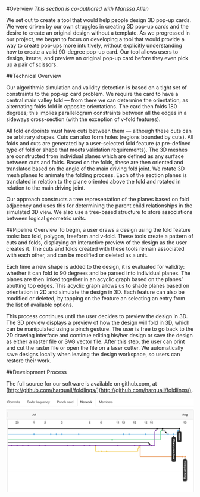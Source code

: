 #Overview
_This section is co-authored with Marissa Allen_

We set out to create a tool that would help people design 3D pop-up cards. We were driven by our own struggles in creating 3D pop-up cards and the desire to create an original design without a template. As we progressed in our project, we began to focus on developing a tool that would provide a way to create pop-ups more intuitively, without explicitly understanding how to create a valid 90-degree pop-up card. Our tool allows users to design, iterate, and preview an original pop-up card before they even pick up a pair of scissors. 

##Technical Overview 

Our algorithmic simulation and validity detection is based on a tight set of constraints to the pop-up card problem.  We require the card to have a central main valley fold — from there we can determine the orientation, as alternating folds fold in opposite orientations.  The card then folds 180 degrees; this implies parallelogram constraints between all the edges in a sideways cross-section (with the exception of v-fold features).  

All fold endpoints must have cuts between them — although these cuts can be arbitrary shapes. Cuts can also form holes (regions bounded by cuts). All folds and cuts are generated by a user-selected fold feature (a pre-defined type of fold or shape that meets validation requirements). The 3D meshes are constructed from individual planes which are defined as any surface between cuts and folds.  Based on the folds, these are then oriented and translated based on the angle of the main driving fold joint.  We rotate 3D mesh planes to animate the folding process.  Each of the section planes is translated in relation to the plane oriented above the fold and rotated in relation to the main driving joint.

Our approach constructs a tree representation of the planes based on fold adjacency and uses this for determining the parent child relationships in the simulated 3D view.  We also use a tree-based structure to store associations between logical geometric units.

##Pipeline Overview
To begin, a user draws a design using the fold feature tools: box fold, polygon, freeform and v-fold.  These tools create a pattern of cuts and folds, displaying an interactive preview of the design as the user creates it.  The cuts and folds created with these tools remain associated with each other, and can be modified or deleted as a unit.

Each time a new shape is added to the design, it is evaluated for validity: whether it can fold to 90 degrees and be parsed into individual planes. The planes are then linked together in an acyclic graph based on the planes’ abutting top edges.  This acyclic graph allows us to shade planes based on orientation in 2D and simulate the design in 3D.  Each feature can also be modified or deleted, by tapping on the feature an selecting an entry from the list of available options.

This process continues until the user decides to preview the design in 3D. The 3D preview displays a preview of how the design will fold in 3D, which can be manipulated using a pinch gesture. The user is free to go back to the 2D drawing interface and continue editing his/her design or save the design as either a raster file or SVG vector file. After this step, the user can print and cut the raster file or open the file on a laser cutter.  We automatically save designs locally when leaving the design workspace, so users can restore their work.

##Development Process

The full source for our software is available on github.com, at [http://github.com/harquail/foldlings/](http://github.com/harquail/foldlings/).  

![We used github to build Foldlings collaboratively.  Our workflow involved creating new code branches for each feature, and reviewing the changes before merging back into the master branch of the codebase.](figures/30_UI_Design_Philosophy/gitflow.png)


